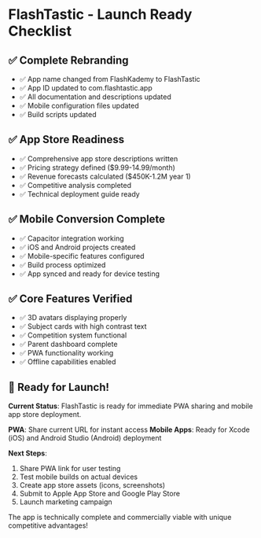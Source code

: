 # FlashTastic - Launch Ready Checklist

## ✅ Complete Rebranding
- ✅ App name changed from FlashKademy to FlashTastic
- ✅ App ID updated to com.flashtastic.app
- ✅ All documentation and descriptions updated
- ✅ Mobile configuration files updated
- ✅ Build scripts updated

## ✅ App Store Readiness
- ✅ Comprehensive app store descriptions written
- ✅ Pricing strategy defined ($9.99-14.99/month)
- ✅ Revenue forecasts calculated ($450K-1.2M year 1)
- ✅ Competitive analysis completed
- ✅ Technical deployment guide ready

## ✅ Mobile Conversion Complete
- ✅ Capacitor integration working
- ✅ iOS and Android projects created
- ✅ Mobile-specific features configured
- ✅ Build process optimized
- ✅ App synced and ready for device testing

## ✅ Core Features Verified
- ✅ 3D avatars displaying properly
- ✅ Subject cards with high contrast text
- ✅ Competition system functional
- ✅ Parent dashboard complete
- ✅ PWA functionality working
- ✅ Offline capabilities enabled

## 🚀 Ready for Launch!

**Current Status**: FlashTastic is ready for immediate PWA sharing and mobile app store deployment.

**PWA**: Share current URL for instant access
**Mobile Apps**: Ready for Xcode (iOS) and Android Studio (Android) deployment

**Next Steps**:
1. Share PWA link for user testing
2. Test mobile builds on actual devices
3. Create app store assets (icons, screenshots)
4. Submit to Apple App Store and Google Play Store
5. Launch marketing campaign

The app is technically complete and commercially viable with unique competitive advantages!